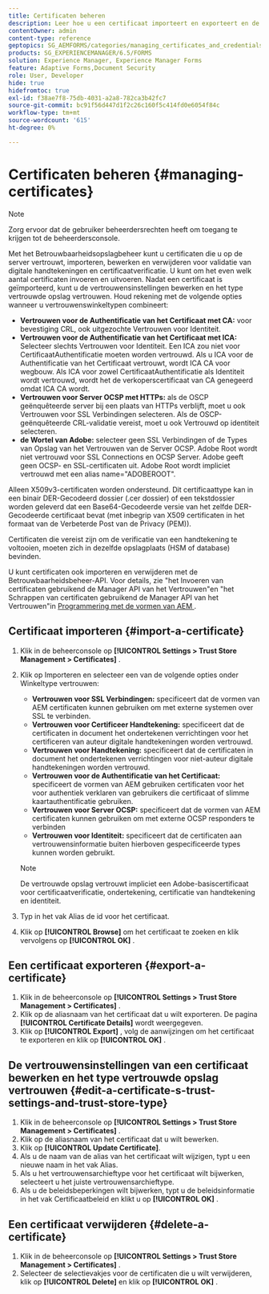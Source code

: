 ```yaml
---
title: Certificaten beheren
description: Leer hoe u een certificaat importeert en exporteert en de vertrouwensinstellingen ervan bewerkt.
contentOwner: admin
content-type: reference
geptopics: SG_AEMFORMS/categories/managing_certificates_and_credentials
products: SG_EXPERIENCEMANAGER/6.5/FORMS
solution: Experience Manager, Experience Manager Forms
feature: Adaptive Forms,Document Security
role: User, Developer
hide: true
hidefromtoc: true
exl-id: f38ae7f8-75db-4031-a2a8-782ca3b42fc7
source-git-commit: bc91f56d447d1f2c26c160f5c414fd0e6054f84c
workflow-type: tm+mt
source-wordcount: '615'
ht-degree: 0%

---
```


# Certificaten beheren {#managing-certificates}

>[!NOTE]
> 
> Zorg ervoor dat de gebruiker beheerdersrechten heeft om toegang te krijgen tot de beheerdersconsole.

Met het Betrouwbaarheidsopslagbeheer kunt u certificaten die u op de server vertrouwt, importeren, bewerken en verwijderen voor validatie van digitale handtekeningen en certificaatverificatie. U kunt om het even welk aantal certificaten invoeren en uitvoeren. Nadat een certificaat is geïmporteerd, kunt u de vertrouwensinstellingen bewerken en het type vertrouwde opslag vertrouwen. Houd rekening met de volgende opties wanneer u vertrouwenswinkeltypen combineert:

* **Vertrouwen voor de Authentificatie van het Certificaat met CA:** voor bevestiging CRL, ook uitgezochte Vertrouwen voor Identiteit.
* **Vertrouwen voor de Authentificatie van het Certificaat met ICA:** Selecteer slechts Vertrouwen voor Identiteit. Een ICA zou niet voor CertificaatAuthentificatie moeten worden vertrouwd. Als u ICA voor de Authentificatie van het Certificaat vertrouwt, wordt ICA CA voor wegbouw. Als ICA voor zowel CertificaatAuthentificatie als Identiteit wordt vertrouwd, wordt het de verkoperscertificaat van CA genegeerd omdat ICA CA wordt.
* **Vertrouwen voor Server OCSP met HTTPs:** als de OSCP geënquêteerde server bij een plaats van HTTPs verblijft, moet u ook Vertrouwen voor SSL Verbindingen selecteren. Als de OSCP-geënquêteerde CRL-validatie vereist, moet u ook Vertrouwd op identiteit selecteren.
* **de Wortel van Adobe:** selecteer geen SSL Verbindingen of de Types van Opslag van het Vertrouwen van de Server OCSP. Adobe Root wordt niet vertrouwd voor SSL Connections en OCSP Server. Adobe geeft geen OCSP- en SSL-certificaten uit. Adobe Root wordt impliciet vertrouwd met een alias name=&quot;ADOBEROOT&quot;.

Alleen X509v3-certificaten worden ondersteund. Dit certificaattype kan in een binair DER-Gecodeerd dossier (.cer dossier) of een tekstdossier worden geleverd dat een Base64-Gecodeerde versie van het zelfde DER-Gecodeerde certificaat bevat (met inbegrip van X509 certificaten in het formaat van de Verbeterde Post van de Privacy (PEM)).

Certificaten die vereist zijn om de verificatie van een handtekening te voltooien, moeten zich in dezelfde opslagplaats (HSM of database) bevinden.

U kunt certificaten ook importeren en verwijderen met de Betrouwbaarheidsbeheer-API. Voor details, zie &quot;het Invoeren van certificaten gebruikend de Manager API van het Vertrouwen&quot;en &quot;het Schrappen van certificaten gebruikend de Manager API van het Vertrouwen&quot;in [&#x200B; Programmering met de vormen van AEM &#x200B;](https://www.adobe.com/go/learn_aemforms_programming_63).

## Certificaat importeren {#import-a-certificate}

1. Klik in de beheerconsole op **[!UICONTROL Settings > Trust Store Management > Certificates]** .
1. Klik op Importeren en selecteer een van de volgende opties onder Winkeltype vertrouwen:

   * **Vertrouwen voor SSL Verbindingen:** specificeert dat de vormen van AEM certificaten kunnen gebruiken om met externe systemen over SSL te verbinden.
   * **Vertrouwen voor Certificeer Handtekening:** specificeert dat de certificaten in document het ondertekenen verrichtingen voor het certificeren van auteur digitale handtekeningen worden vertrouwd.
   * **Vertrouwen voor Handtekening:** specificeert dat de certificaten in document het ondertekenen verrichtingen voor niet-auteur digitale handtekeningen worden vertrouwd.
   * **Vertrouwen voor de Authentificatie van het Certificaat:** specificeert de vormen van AEM gebruiken certificaten voor het voor authentiek verklaren van gebruikers die certificaat of slimme kaartauthentificatie gebruiken.
   * **Vertrouwen voor Server OCSP:** specificeert dat de vormen van AEM certificaten kunnen gebruiken om met externe OCSP responders te verbinden
   * **Vertrouwen voor Identiteit:** specificeert dat de certificaten aan vertrouwensinformatie buiten hierboven gespecificeerde types kunnen worden gebruikt.

   >[!NOTE]
   >
   >De vertrouwde opslag vertrouwt impliciet een Adobe-basiscertificaat voor certificaatverificatie, ondertekening, certificatie van handtekening en identiteit.

1. Typ in het vak Alias de id voor het certificaat.
1. Klik op **[!UICONTROL Browse]** om het certificaat te zoeken en klik vervolgens op **[!UICONTROL OK]** .

## Een certificaat exporteren {#export-a-certificate}

1. Klik in de beheerconsole op **[!UICONTROL Settings > Trust Store Management > Certificates]** .
1. Klik op de aliasnaam van het certificaat dat u wilt exporteren. De pagina **[!UICONTROL Certificate Details]** wordt weergegeven.
1. Klik op **[!UICONTROL Export]** , volg de aanwijzingen om het certificaat te exporteren en klik op **[!UICONTROL OK]** .

## De vertrouwensinstellingen van een certificaat bewerken en het type vertrouwde opslag vertrouwen {#edit-a-certificate-s-trust-settings-and-trust-store-type}

1. Klik in de beheerconsole op **[!UICONTROL Settings > Trust Store Management > Certificates]** .
1. Klik op de aliasnaam van het certificaat dat u wilt bewerken.
1. Klik op **[!UICONTROL Update Certificate]**.
1. Als u de naam van de alias van het certificaat wilt wijzigen, typt u een nieuwe naam in het vak Alias.
1. Als u het vertrouwensarchieftype voor het certificaat wilt bijwerken, selecteert u het juiste vertrouwensarchieftype.
1. Als u de beleidsbeperkingen wilt bijwerken, typt u de beleidsinformatie in het vak Certificaatbeleid en klikt u op **[!UICONTROL OK]** .

## Een certificaat verwijderen {#delete-a-certificate}

1. Klik in de beheerconsole op **[!UICONTROL Settings > Trust Store Management > Certificates]** .
1. Selecteer de selectievakjes voor de certificaten die u wilt verwijderen, klik op **[!UICONTROL Delete]** en klik op **[!UICONTROL OK]** .
